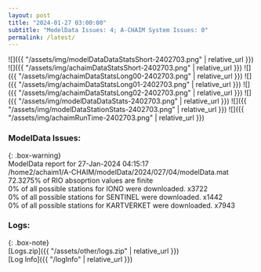 ```yaml
---
layout: post
title: "2024-01-27 03:00:00"
subtitle: "ModelData Issues: 4; A-CHAIM System Issues: 0"
permalink: /latest/
---
```


![]({{ "/assets/img/modelDataDataStatsShort-2402703.png" | relative_url }})
![]({{ "/assets/img/achaimDataStatsShort-2402703.png" | relative_url }})
![]({{ "/assets/img/achaimDataStatsLong00-2402703.png" | relative_url }})
![]({{ "/assets/img/achaimDataStatsLong01-2402703.png" | relative_url }})
![]({{ "/assets/img/achaimDataStatsLong02-2402703.png" | relative_url }})
![]({{ "/assets/img/modelDataDataStats-2402703.png" | relative_url }})
![]({{ "/assets/img/modelDataStationStats-2402703.png" | relative_url }})
![]({{ "/assets/img/achaimRunTime-2402703.png" | relative_url }})


### ModelData Issues:  
  
{: .box-warning}  
 ModelData report for 27-Jan-2024 04:15:17   
 /home2/achaim1/A-CHAIM/modelData/2024/027/04/modelData.mat   
 72.3275% of RIO absoprtion values are finite   
 0% of all possible stations for IONO were downloaded. x3722   
 0% of all possible stations for SENTINEL were downloaded. x1442   
 0% of all possible stations for KARTVERKET were downloaded. x7943   
  


### Logs:  
  
{: .box-note}  
[Logs.zip]({{ "/assets/other/logs.zip" | relative_url }})  
[Log Info]({{ "/logInfo" | relative_url }})  
